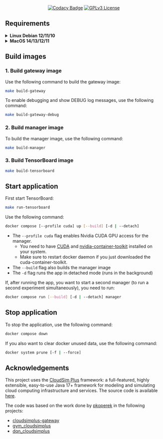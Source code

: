 <div align="center">
<a href="https://app.codacy.com/gh/tgasla/rl-cloudsimplus/dashboard?utm_source=gh&utm_medium=referral&utm_content=&utm_campaign=Badge_grade"><img src="https://app.codacy.com/project/badge/Grade/e22788c9fc3c488598520c7fa35840cc" alt="Codacy Badge"></a>
<a href="https://github.com/tgasla/rl-cloudsimplus/blob/main/LICENSE"><img src="https://img.shields.io/github/license/tgasla/rl-cloudsimplus?" alt="GPLv3 License"></a>
</div>

## Requirements

<details><summary><b>Linux Debian 12/11/10</b></summary>
    
### 1. Install Docker

<https://docs.docker.com/get-docker/>

### 2. Install Docker Compose

<https://docs.docker.com/compose/install/>

### 3. Install Java 21

You can install OpenJDK 21 JDK and JRE

```bash
sudo apt-get install openjdk-21-jdk openjdk-21-jre
```

### 4. Set the JAVA_HOME environment variable to the right path (the exact path may vary (different distro, different arch)

```bash
export JAVA_HOME=/usr/lib/jvm/java-21-openjdk-<arch>
```

<!--
### 1.5 Select the correct Gradle version

Head to the `cloudsimplus_gateway` that contains the `gradlew` file and run wrapper

`cloudsimplus_gateway/gradlew wrapper --gradle-version 7.3 --distribution-type all`
-->
</details>

<details><summary><b>MacOS 14/13/12/11</b></summary>

### 1. Install Docker

<https://docs.docker.com/get-docker/>

 > :warning: **Warning:**
 > If you install Docker Desktop, make sure you are giving enough memory in your containers by going to <b> Settings.. > Resources </b> and increasing the Memory Limit

### 2. Install Docker Compose

<https://docs.docker.com/compose/install/>

### 3. Install Java 21 JDK and JRE

You can install OpenJDK Java 21 using [brew](https://brew.sh/)

```bash
brew install openjdk@21
```

<!--
or you can also try Azul Zulu

`https://www.azul.com/downloads/?version=java-17-lts#zulu`

-->

### 4. Make sure that the environment variable JAVA_HOME is set to the right path

`export JAVA_HOME=/usr/libexec/java_home`

<!--
- For Zulu

    `export JAVA_HOME=/Library/Java/JavaVirtualMachines/zulu-17.jdk/Contents/Home`

- For OpenJDK downloaded using brew

  You can ask brew where OpenJDK Java was installed

  `brew info openjdk@21`

  and then add the given path to your shell profile
  
  `export JAVA_HOME=/opt/homebrew/opt/openjdk@17/libexec/openjdk.jdk/Contents/Home`

  -->
  
<!--
### 1.5 Select the correct Gradle version

Head to the `cloudsimplus_gateway` that contains the `gradlew` file and run wrapper

`cloudsimplus_gateway/gradlew wrapper --gradle-version 7.3 --distribution-type all`
-->
</details>

## Build images

### 1. Build gateway image

Use the following command to build the gateway image:

```bash
make build-gateway
```

To enable debugging and show DEBUG log messages, use the following command:

```bash
make build-gateway-debug
```

### 2. Build manager image

To build the manager image, use the following command:

```bash
make build-manager
```

### 3. Build TensorBoard image

```bash
make build-tensorboard
```

## Start application

First start TensorBoard:

```bash
make run-tensorboard
```

Use the following command:

```bash
docker compose [--profile cuda] up [--build] [-d | --detach]
```

- The `--profile cuda` flag enables Nvidia CUDA GPU access for the manager.
    - You need to have [CUDA](https://developer.nvidia.com/cuda-downloads) and [nvidia-container-toolkit](https://docs.nvidia.com/datacenter/cloud-native/container-toolkit/latest/install-guide.html) installed on your system.
    - Make sure to restart docker daemon if you just downloaded the cuda-container-toolkit.
- The `--build` flag also builds the manager image
- The `-d` flag runs the app in detached mode (runs in the background)

If, after running the app, you want to start a second manager (to run a second experiment simultaneously), you need to run:

```bash
docker compose run [--build] [-d | --detach] manager
```

## Stop application

To stop the application, use the following command:

```bash
docker compose down
```

If you also want to clear docker unused data, use the following command:

```bash
docker system prune [-f | --force]
```

## Acknowledgements

This project uses the [CloudSim Plus](http://cloudsimplus.org/) framework: a full-featured, highly extensible, easy-to-use Java 17+ framework for modeling and simulating cloud computing infrastructure and services. The source code is available [here](https://github.com/manoelcampos/cloudsim-plus).

The code was based on the work done by [pkoperek](https://github.com/pkoperek) in the following projects:
- [cloudsimplus-gateway](https://github.com/pkoperek/cloudsimplus-gateway)
- [gym_cloudsimplus](https://github.com/pkoperek/gym_cloudsimplus)
- [dqn_cloudsimplus](https://github.com/pkoperek/dqn_cloudsimplus)
